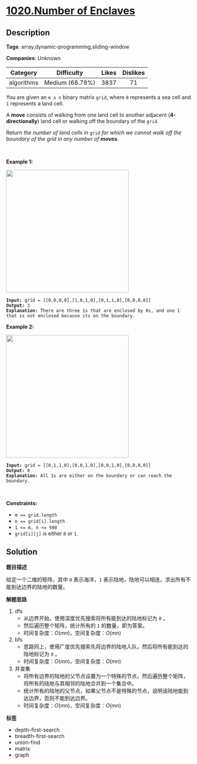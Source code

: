 # [1020.Number of Enclaves](https://leetcode.com/problems/number-of-enclaves/description/)

## Description

**Tags**: array,dynamic-programming,sliding-window

**Companies**: Unknown

|  Category  |   Difficulty    | Likes | Dislikes |
| :--------: | :-------------: | :---: | :------: |
| algorithms | Medium (68.78%) | 3837  |    71    |

<p>You are given an <code>m x n</code> binary matrix <code>grid</code>, where <code>0</code> represents a sea cell and <code>1</code> represents a land cell.</p>
<p>A <strong>move</strong> consists of walking from one land cell to another adjacent (<strong>4-directionally</strong>) land cell or walking off the boundary of the <code>grid</code>.</p>
<p>Return <em>the number of land cells in</em> <code>grid</code> <em>for which we cannot walk off the boundary of the grid in any number of <strong>moves</strong></em>.</p>
<p>&nbsp;</p>
<p><strong class="example">Example 1:</strong></p>
<img alt="" src="https://assets.leetcode.com/uploads/2021/02/18/enclaves1.jpg" style="width: 333px; height: 333px;" />
<pre><code><strong>Input:</strong> grid = [[0,0,0,0],[1,0,1,0],[0,1,1,0],[0,0,0,0]]
<strong>Output:</strong> 3
<strong>Explanation:</strong> There are three 1s that are enclosed by 0s, and one 1 that is not enclosed because its on the boundary.</code></pre>
<p><strong class="example">Example 2:</strong></p>
<img alt="" src="https://assets.leetcode.com/uploads/2021/02/18/enclaves2.jpg" style="width: 333px; height: 333px;" />
<pre><code><strong>Input:</strong> grid = [[0,1,1,0],[0,0,1,0],[0,0,1,0],[0,0,0,0]]
<strong>Output:</strong> 0
<strong>Explanation:</strong> All 1s are either on the boundary or can reach the boundary.</code></pre>
<p>&nbsp;</p>
<p><strong>Constraints:</strong></p>
<ul>
  <li><code>m == grid.length</code></li>
  <li><code>n == grid[i].length</code></li>
  <li><code>1 &lt;= m, n &lt;= 500</code></li>
  <li><code>grid[i][j]</code> is either <code>0</code> or <code>1</code>.</li>
</ul>

## Solution

**题目描述**

给定一个二维的矩阵，其中 `0` 表示海洋，`1` 表示陆地，陆地可以相连，求出所有不能到达边界的陆地的数量。

**解题思路**

1. dfs
   - 从边界开始，使用深度优先搜索将所有能到达的陆地标记为 `0` 。
   - 然后遍历整个矩阵，统计所有的 `1` 的数量，即为答案。
   - 时间复杂度：$O(mn)$，空间复杂度：$O(mn)$
2. bfs
   - 思路同上，使用广度优先搜索先将边界的陆地入队，然后将所有能到达的陆地标记为 `0` 。
   - 时间复杂度：$O(mn)$，空间复杂度：$O(mn)$
3. 并查集
   - 将所有边界的陆地的父节点设置为一个特殊的节点，然后遍历整个矩阵，将所有的陆地与其相邻的陆地合并到一个集合中。
   - 统计所有的陆地的父节点，如果父节点不是特殊的节点，说明该陆地能到达边界，否则不能到达边界。
   - 时间复杂度：$O(mn)$，空间复杂度：$O(mn)$

**标签**

- depth-first-search
- breadth-first-search
- union-find
- matrix
- graph
